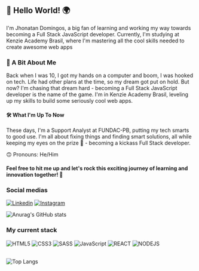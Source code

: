 ## 👋 Hello World! 🌍  
I'm Jhonatan Domingos, a big fan of learning and working my way towards becoming a Full Stack JavaScript developer. Currently, I'm studying at Kenzie Academy Brasil, where I'm mastering all the cool skills needed to create awesome web apps

### 🧐 A Bit About Me 
 
Back when I was 10, I got my hands on a computer and boom, I was hooked on tech. Life had other plans at the time, so my dream got put on hold. But now? I'm chasing that dream hard - becoming a Full Stack JavaScript developer is the name of the game. I'm in Kenzie Academy Brasil, leveling up my skills to build some seriously cool web apps. 

#### 🛠️ What I'm Up To Now
These days, I'm a Support Analyst at FUNDAC-PB, putting my tech smarts to good use. I'm all about fixing things and finding smart solutions, all while keeping my eyes on the prize 🎯 - becoming a kickass Full Stack developer.


🙃 Pronouns: He/Him

#### Feel free to hit me up and let's rock this exciting journey of learning and innovation together! 🚀
 
### Social medias 
[![Linkedin](https://img.shields.io/badge/LinkedIn-0077B5?style=for-the-badge&logo=linkedin&logoColor=white)](https://www.linkedin.com/in/jhonatan-domingos-da-silva/)
[![Instagram](https://img.shields.io/badge/Instagram-E4405F?style=for-the-badge&logo=instagram&logoColor=white)](https://www.instagram.com/jhonatandomingosreal/)

![Anurag's GitHub stats](https://github-readme-stats.vercel.app/api?username=JhonyDomingos&show_icons=true&theme=aura_dark)

### My current stack
<div style="display:inline-block" >
<img align="center"  alt="HTML5" src="https://img.shields.io/badge/HTML5-E34F26?style=for-the-badge&logo=html5&logoColor=white">
<img align="center"  alt="CSS3" src="https://img.shields.io/badge/CSS3-1572B6?style=for-the-badge&logo=css3&logoColor=white">
<img align="center"  alt="SASS" src="https://img.shields.io/badge/Sass-CC6699?style=for-the-badge&logo=sass&logoColor=white">
<img align="center"  alt="JavaScript" src="https://img.shields.io/badge/JavaScript-F7DF1E?style=for-the-badge&logo=javascript&logoColor=black">
<img align="center"  alt="REACT" src="https://img.shields.io/badge/React-20232A?style=for-the-badge&logo=react&logoColor=61DAFB">
<img align="center"  alt="NODEJS" src="https://img.shields.io/badge/Node.js-43853D?style=for-the-badge&logo=node.js&logoColor=white">
</div><br><br>

![Top Langs](https://github-readme-stats.vercel.app/api/top-langs/?username=JhonyDomingos&layout=compact)

